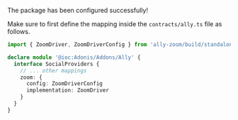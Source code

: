 The package has been configured successfully!

Make sure to first define the mapping inside the `contracts/ally.ts` file as follows.

```ts
import { ZoomDriver, ZoomDriverConfig } from 'ally-zoom/build/standalone'

declare module '@ioc:Adonis/Addons/Ally' {
  interface SocialProviders {
    // ... other mappings
    zoom: {
      config: ZoomDriverConfig
      implementation: ZoomDriver
    }
  }
}
```
